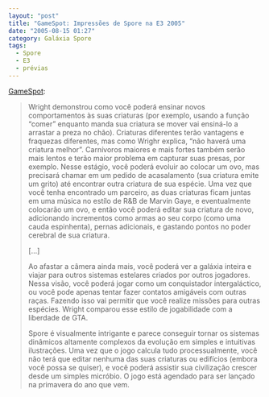 ```yaml
---
layout: "post"
title: "GameSpot: Impressões de Spore na E3 2005"
date: "2005-08-15 01:27"
category: Galáxia Spore
tags:
  - Spore
  - E3
  - prévias
---
```

[GameSpot](https://www.gamespot.com/articles/spore-e3-2005-impressions/1100-6125451/):

> Wright demonstrou como você poderá ensinar novos comportamentos às suas criaturas (por exemplo, usando a função “comer” enquanto manda sua criatura se mover vai ensiná-lo a arrastar a preza no chão). Criaturas diferentes terão vantagens e fraquezas diferentes, mas como Wrighr explica, “não haverá uma criatura melhor”. Carnívoros maiores e mais fortes também serão mais lentos e terão maior problema em capturar suas presas, por exemplo. Nesse estágio, você poderá evoluir ao colocar um ovo, mas precisará chamar em um pedido de acasalamento (sua criatura emite um grito) até encontrar outra criatura de sua espécie. Uma vez que você tenha encontrado um parceiro, as duas criaturas ficam juntas em uma música no estílo de R&B de Marvin Gaye, e eventualmente colocarão um ovo, e então você poderá editar sua criatura de novo, adicionando incrementos como armas ao seu corpo (como uma cauda espinhenta), pernas adicionais, e gastando pontos no poder cerebral de sua criatura.
>
> [...]
>
> Ao afastar a câmera ainda mais, você poderá ver a galáxia inteira e viajar para outros sistemas estelares criados por outros jogadores. Nessa visão, você poderá jogar como um conquistador intergaláctico, ou você pode apenas tentar fazer contatos amigáveis com outras raças. Fazendo isso vai permitir que você realize missões para outras espécies. Wright comparou esse estilo de jogabilidade com a liberdade de GTA.
>
> Spore é visualmente intrigante e parece conseguir tornar os sistemas dinâmicos altamente complexos da evolução em simples e intuitivas ilustrações. Uma vez que o jogo calcula tudo processualmente, você não terá que editar nenhuma das suas criaturas ou edifícios (embora você possa se quiser), e você poderá assistir sua civilização crescer desde um simples micróbio. O jogo está agendado para ser lançado na primavera do ano que vem.
